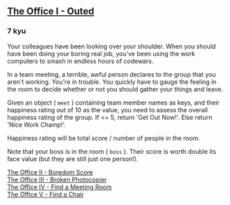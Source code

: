 <h2><a href=https://www.codewars.com/kata/57ecf6efc7fe13eb070000e1/train/javascript target="_blank">The Office I - Outed</a></h2><h3>7 kyu</h3><p>Your colleagues have been looking over your shoulder. When you should have been doing your boring real job, you've been using the work computers to smash in endless hours of codewars.</p><p>In a team meeting, a terrible, awful person declares to the group that you aren't working. You're in trouble. You quickly have to gauge the feeling in the room to decide whether or not you should gather your things and leave. </p><p>Given an object ( <code>meet</code> ) containing team member names as keys, and their happiness rating out of 10 as the value, you need to assess the overall happiness rating of the group. If &lt;= 5, return 'Get Out Now!'. Else return 'Nice Work Champ!'.</p><p>Happiness rating will be total score / number of people in the room.</p><p>Note that your boss is in the room ( <code>boss</code> ). Their score is worth double its face value (but they are still just one person!).</p><p><a href="https://www.codewars.com/kata/the-office-ii-boredom-score" data-turbolinks="false" target="_blank">The Office II - Boredom Score</a><br><a href="https://www.codewars.com/kata/the-office-iii-broken-photocopier" data-turbolinks="false" target="_blank">The Office III - Broken Photocopier</a><br><a href="https://www.codewars.com/kata/the-office-iv-find-a-meeting-room" data-turbolinks="false" target="_blank">The Office IV - Find a Meeting Room</a><br><a href="https://www.codewars.com/kata/the-office-v-find-a-chair" data-turbolinks="false" target="_blank">The Office V - Find a Chair</a>  </p>